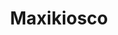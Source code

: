 ---
title: "Maxikiosco"
url: /ciudad-autonoma-de-buenos-aires/maxikiosco-avenida-federico-lacroze/
shop: comodidad
---